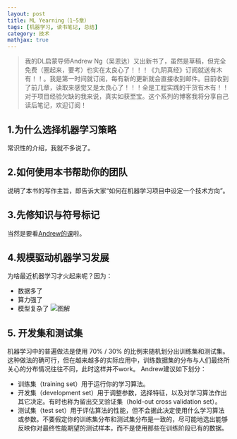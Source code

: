 ```yaml
---
layout: post
title: ML Yearning（1~5章）
tags: [机器学习, 读书笔记, 总结]
category: 技术
mathjax: true
---
```

>我的DL启蒙导师Andrew Ng（吴恩达）又出新书了，虽然是草稿，但完全免费（圈起来，要考）也实在太良心了！！！《九阴真经》订阅就送有木有！！。我是第一时间就订阅，每有新的更新就会直接收到邮件。目前收到了前几章，读取来感觉又是太良心了！！！全是工程实践的干货有木有！！对于项目经验欠缺的我来说，真实如获至宝。这个系列的博客我将分享自己读后笔记，欢迎订阅！

## 1.为什么选择机器学习策略
常识性的介绍，我就不多说了。

## 2.如何使用本书帮助你的团队
说明了本书的写作主旨，即告诉大家“如何在机器学习项目中设定一个技术方向”。

## 3.先修知识与符号标记
当然是要看[Andrew的课](http://ml-class.org)啦。

## 4.规模驱动机器学习发展
为啥最近机器学习才火起来呢？因为：
* 数据多了
* 算力强了
* 模型复杂了
![图解](https://blog-img-1257227635.cos.ap-beijing.myqcloud.com/MLY1-1.png)

## 5. 开发集和测试集
机器学习中的普遍做法是使用 70% / 30% 的比例来随机划分出训练集和测试集。这种做法的确可行，但在越来越多的实际应用中，训练数据集的分布与人们最终所关心的分布情况往往不同，此时这样并不work。
Andrew建议如下划分：
* 训练集（training set）用于运行你的学习算法。
* 开发集（development set）用于调整参数，选择特征，以及对学习算法作出其它决定。有时也称为留出交叉验证集（hold-out cross validation set）。
* 测试集（test set）用于评估算法的性能，但不会据此决定使用什么学习算法或参数。不要假定你的训练集分布和测试集分布是一致的，尽可能地选出能够反映你对最终性能期望的测试样本，而不是使用那些在训练阶段已有的数据。
